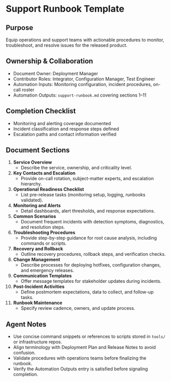 # Support Runbook Template

## Purpose

Equip operations and support teams with actionable procedures to monitor, troubleshoot, and resolve issues for the
released product.

## Ownership & Collaboration

- Document Owner: Deployment Manager
- Contributor Roles: Integrator, Configuration Manager, Test Engineer
- Automation Inputs: Monitoring configuration, incident procedures, on-call roster
- Automation Outputs: `support-runbook.md` covering sections 1–11

## Completion Checklist

- Monitoring and alerting coverage documented
- Incident classification and response steps defined
- Escalation paths and contact information verified

## Document Sections

1. **Service Overview**
   - Describe the service, ownership, and criticality level.
2. **Key Contacts and Escalation**
   - Provide on-call rotation, subject-matter experts, and escalation hierarchy.
3. **Operational Readiness Checklist**
   - List pre-release tasks (monitoring setup, logging, runbooks validated).
4. **Monitoring and Alerts**
   - Detail dashboards, alert thresholds, and response expectations.
5. **Common Scenarios**
   - Document frequent incidents with detection symptoms, diagnostics, and resolution steps.
6. **Troubleshooting Procedures**
   - Provide step-by-step guidance for root cause analysis, including commands or scripts.
7. **Recovery and Rollback**
   - Outline recovery procedures, rollback steps, and verification checks.
8. **Change Management**
   - Describe processes for deploying hotfixes, configuration changes, and emergency releases.
9. **Communication Templates**
   - Offer message templates for stakeholder updates during incidents.
10. **Post-Incident Activities**
    - Define postmortem expectations, data to collect, and follow-up tasks.
11. **Runbook Maintenance**
    - Specify review cadence, owners, and update process.

## Agent Notes

- Use concise command snippets or references to scripts stored in `tools/` or infrastructure repos.
- Align terminology with Deployment Plan and Release Notes to avoid confusion.
- Validate procedures with operations teams before finalizing the runbook.
- Verify the Automation Outputs entry is satisfied before signaling completion.
